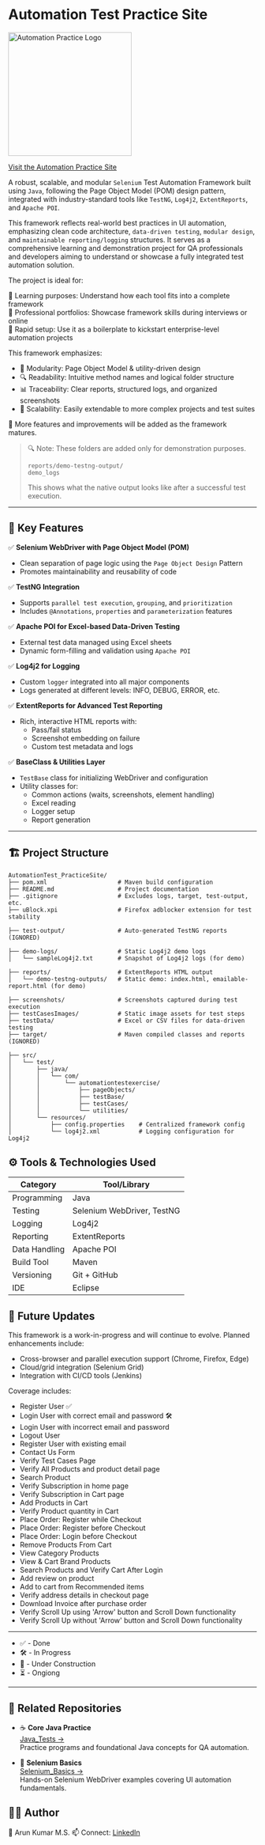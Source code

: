# Automation Test Practice Site
<p>
  <a href="https://automationexercise.com/">
    <img src="https://automationexercise.com/static/images/home/logo.png" alt="Automation Practice Logo" width="250"/>
  </a>
</p>
<p><a href="https://automationexercise.com/">Visit the Automation Practice Site</a></p>


A robust, scalable, and modular `Selenium` Test Automation Framework built using `Java`, following the Page Object Model (POM) design pattern, integrated with industry-standard tools like `TestNG`, `Log4j2`, `ExtentReports`, and `Apache POI`.

This framework reflects real-world best practices in UI automation, emphasizing clean code architecture, `data-driven testing`, `modular design`, and `maintainable reporting/logging` structures. It serves as a comprehensive learning and demonstration project for QA professionals and developers aiming to understand or showcase a fully integrated test automation solution.

The project is ideal for:

🔹 Learning purposes: Understand how each tool fits into a complete framework  
🔹 Professional portfolios: Showcase framework skills during interviews or online  
🔹 Rapid setup: Use it as a boilerplate to kickstart enterprise-level automation projects  

This framework emphasizes:
- 🔁 Modularity: Page Object Model & utility-driven design  
- 🔍 Readability: Intuitive method names and logical folder structure  
- 📊 Traceability: Clear reports, structured logs, and organized screenshots  
- 🧪 Scalability: Easily extendable to more complex projects and test suites  

📌 More features and improvements will be added as the framework matures.

> 🔍 Note: These folders are added only for demonstration purposes.
>
> `reports/demo-testng-output/`   
> `demo_logs` 
>
> 
> This shows what the native output looks like after a successful test execution.
---

## 🚀 Key Features

✅ **Selenium WebDriver with Page Object Model (POM)**  
- Clean separation of page logic using the `Page Object Design` Pattern  
- Promotes maintainability and reusability of code

✅ **TestNG Integration**  
- Supports `parallel test execution`, `grouping`, and `prioritization`  
- Includes `@Annotations`, `properties` and `parameterization` features

✅ **Apache POI for Excel-based Data-Driven Testing**  
- External test data managed using Excel sheets  
- Dynamic form-filling and validation using `Apache POI`

✅ **Log4j2 for Logging**  
- Custom `logger` integrated into all major components  
- Logs generated at different levels: INFO, DEBUG, ERROR, etc.

✅ **ExtentReports for Advanced Test Reporting**  
- Rich, interactive HTML reports with:
  - Pass/fail status  
  - Screenshot embedding on failure  
  - Custom test metadata and logs

✅ **BaseClass & Utilities Layer**  
- `TestBase` class for initializing WebDriver and configuration  
- Utility classes for:
  - Common actions (waits, screenshots, element handling)  
  - Excel reading  
  - Logger setup  
  - Report generation

---

## 🏗️ Project Structure

```
AutomationTest_PracticeSite/
├── pom.xml                    # Maven build configuration
├── README.md                  # Project documentation
├── .gitignore                 # Excludes logs, target, test-output, etc.
├── uBlock.xpi                 # Firefox adblocker extension for test stability

├── test-output/               # Auto-generated TestNG reports (IGNORED)

├── demo-logs/                 # Static Log4j2 demo logs
│   └── sampleLog4j2.txt       # Snapshot of Log4j2 logs (for demo)

├── reports/                   # ExtentReports HTML output
│   └── demo-testng-outputs/   # Static demo: index.html, emailable-report.html (for demo)

├── screenshots/               # Screenshots captured during test execution
├── testCasesImages/           # Static image assets for test steps
├── testData/                  # Excel or CSV files for data-driven testing
├── target/                    # Maven compiled classes and reports (IGNORED)

├── src/
│   └── test/
│       ├── java/
│       │   └── com/
│       │       └── automationtestexercise/
│       │           ├── pageObjects/    
│       │           ├── testBase/       
│       │           ├── testCases/      
│       │           └── utilities/      
│       └── resources/
│           ├── config.properties    # Centralized framework config
│           └── log4j2.xml           # Logging configuration for Log4j2

```
## ⚙️ Tools & Technologies Used

| Category       | Tool/Library                  |
|----------------|-------------------------------|
| Programming    | Java                          |
| Testing        | Selenium WebDriver, TestNG    |
| Logging        | Log4j2                        |
| Reporting      | ExtentReports                 |
| Data Handling  | Apache POI                    |
| Build Tool     | Maven                         |
| Versioning     | Git + GitHub                  |
| IDE            | Eclipse                       |

## 🔄 Future Updates

This framework is a work-in-progress and will continue to evolve. Planned enhancements include:
- Cross-browser and parallel execution support (Chrome, Firefox, Edge)
- Cloud/grid integration (Selenium Grid)
- Integration with CI/CD tools (Jenkins)

Coverage includes:
- Register User ✅
- Login User with correct email and password 🛠️ 
- Login User with incorrect email and password
- Logout User
- Register User with existing email
- Contact Us Form
- Verify Test Cases Page
- Verify All Products and product detail page
- Search Product
- Verify Subscription in home page
- Verify Subscription in Cart page
- Add Products in Cart
- Verify Product quantity in Cart
- Place Order: Register while Checkout
- Place Order: Register before Checkout
- Place Order: Login before Checkout
- Remove Products From Cart
- View Category Products
- View & Cart Brand Products
- Search Products and Verify Cart After Login
- Add review on product
- Add to cart from Recommended items
- Verify address details in checkout page
- Download Invoice after purchase order
- Verify Scroll Up using 'Arrow' button and Scroll Down functionality
- Verify Scroll Up without 'Arrow' button and Scroll Down functionality
-------------------
- ✅ - Done
- 🛠️ - In Progress  
- 🚧 - Under Construction  
- ⏳ - Ongiong
-------------------

## 🔗 Related Repositories

- ☕ **Core Java Practice**  
  [Java_Tests →](https://github.com/kumar-w0rkspace/Java_Tests)  
  Practice programs and foundational Java concepts for QA automation.

- 🧪 **Selenium Basics**  
  [Selenium_Basics →](https://github.com/kumar-w0rkspace/Selenium_Basics)  
  Hands-on Selenium WebDriver examples covering UI automation fundamentals.

## 🙋‍♂️ Author

👤 Arun Kumar M.S.
📫 Connect: [LinkedIn](https://www.linkedin.com/in/kumar-tvm)
